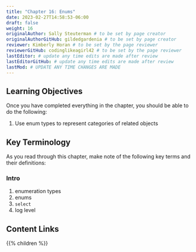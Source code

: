 ```yaml
---
title: "Chapter 16: Enums"
date: 2023-02-27T14:58:53-06:00
draft: false
weight: 16
originalAuthor: Sally Steuterman # to be set by page creator
originalAuthorGitHub: gildedgardenia # to be set by page creator
reviewer: Kimberly Horan # to be set by the page reviewer
reviewerGitHub: codinglikeagirl42 # to be set by the page reviewer
lastEditor: # update any time edits are made after review
lastEditorGitHub: # update any time edits are made after review
lastMod: # UPDATE ANY TIME CHANGES ARE MADE
---
```


## Learning Objectives

Once you have completed everything in the chapter, you should be able to do the following:

1. Use enum types to represent categories of related objects

## Key Terminology

As you read through this chapter, make note of the following key terms and their definitions:

### Intro

1. enumeration types
1. enums
1. `select`
1. log level

## Content Links

{{% children %}}
